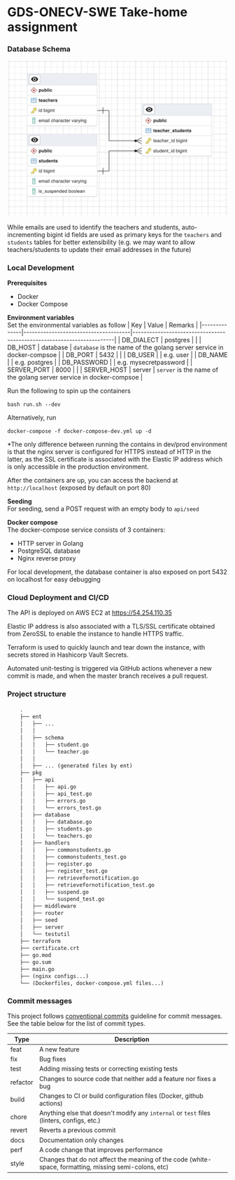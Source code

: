 # GDS-ONECV-SWE Take-home assignment

### Database Schema
![entity relation diagram](erd.jpg)

While emails are used to identify the teachers and students, auto-incrementing bigint id fields are used as primary keys for the `teachers` and `students` tables for better extensibility (e.g. we may want to allow teachers/students to update their email addresses in the future)

### Local Development
**Prerequisites**
- Docker
- Docker Compose

**Environment variables**\
Set the environmental variables as follow
| Key | Value | Remarks |
|--------------|--------------------------------------|-----------------------------------------------------------------------|
| DB_DIALECT | postgres | |
| DB_HOST | database | `database` is the name of the golang server service in docker-compsoe |
| DB_PORT | 5432 | |
| DB_USER | | e.g. user |
| DB_NAME | | e.g. postgres |
| DB_PASSWORD | | e.g. mysecretpassword |
| SERVER_PORT | 8000 | |
| SERVER_HOST | server | `server` is the name of the golang server service in docker-compsoe |

Run the following to spin up the containers
```
bash run.sh --dev
```
Alternatively, run
```
docker-compose -f docker-compose-dev.yml up -d
```

*The only difference between running the contains in dev/prod environment is that the nginx server is configured for HTTPS instead of HTTP in the latter, as the SSL certificate is associated with the Elastic IP address which is only accessible in the production environment.

After the containers are up, you can access the backend at `http://localhost` (exposed by default on port 80)

**Seeding**\
For seeding, send a POST request with an empty body to `api/seed`

**Docker compose**\
The docker-compose service consists of 3 containers:
- HTTP server in Golang
- PostgreSQL database
- Nginx reverse proxy

For local development, the database container is also exposed on port 5432 on localhost for easy debugging

### Cloud Deployment and CI/CD
The API is deployed on AWS EC2 at https://54.254.110.35

Elastic IP address is also associated with a TLS/SSL certificate obtained from ZeroSSL to enable the instance to handle HTTPS traffic.

Terraform is used to quickly launch and tear down the instance, with secrets stored in Hashicorp Vault Secrets.

Automated unit-testing is triggered via GitHub actions whenever a new commit is made, and when the master branch receives a pull request.

### Project structure
```
    .
    ├── ent
    │   ├── ...
    │   │   
    │   ├── schema
    │   │   ├── student.go
    │   │   └── teacher.go
    │   │
    │   ├── ... (generated files by ent)
    ├── pkg
    │   ├── api
    │   │   ├── api.go
    │   │   ├── api_test.go
    │   │   ├── errors.go
    │   │   └── errors_test.go
    │   ├── database
    │   │   ├── database.go
    │   │   ├── students.go
    │   │   └── teachers.go
    │   ├── handlers
    │   │   ├── commonstudents.go
    │   │   ├── commonstudents_test.go
    │   │   ├── register.go
    │   │   ├── register_test.go
    │   │   ├── retrievefornotification.go
    │   │   ├── retrievefornotification_test.go
    │   │   ├── suspend.go
    │   │   └── suspend_test.go
    │   ├── middleware
    │   ├── router 
    │   ├── seed
    │   ├── server
    │   └── testutil
    ├── terraform
    ├── certificate.crt
    ├── go.mod
    ├── go.sum
    ├── main.go
    ├── (nginx configs...)
    └── (Dockerfiles, docker-compose.yml files...)
```

### Commit messages

This project follows [conventional commits](https://www.conventionalcommits.org/en/v1.0.0/) guideline for commit messages. See the table below for the list of commit types.

| Type     | Description                                                                                            |
| -------- | ------------------------------------------------------------------------------------------------------ |
| feat     | A new feature                                                                                          |
| fix      | Bug fixes                                                                                              |
| test     | Adding missing tests or correcting existing tests                                                      |
| refactor | Changes to source code that neither add a feature nor fixes a bug                                      |
| build    | Changes to CI or build configuration files (Docker, github actions)                                    |
| chore    | Anything else that doesn't modify any `internal` or `test` files (linters, configs, etc.)              |
| revert   | Reverts a previous commit                                                                              |
| docs     | Documentation only changes                                                                             |
| perf     | A code change that improves performance                                                                |
| style    | Changes that do not affect the meaning of the code (white-space, formatting, missing semi-colons, etc) |
